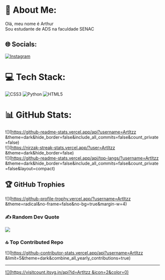# 💫 About Me:
Olá, meu nome é Arthur<br>Sou estudante de ADS na faculdade SENAC<br>


## 🌐 Socials:
[![Instagram](https://img.shields.io/badge/Instagram-%23E4405F.svg?logo=Instagram&logoColor=white)](https://instagram.com/art_ltzz) 

# 💻 Tech Stack:
![CSS3](https://img.shields.io/badge/css3-%231572B6.svg?style=for-the-badge&logo=css3&logoColor=white) ![Python](https://img.shields.io/badge/python-3670A0?style=for-the-badge&logo=python&logoColor=ffdd54) ![HTML5](https://img.shields.io/badge/html5-%23E34F26.svg?style=for-the-badge&logo=html5&logoColor=white)
# 📊 GitHub Stats:
![](https://github-readme-stats.vercel.app/api?username=Artltzz  &theme=dark&hide_border=false&include_all_commits=false&count_private=false)<br/>
![](https://nirzak-streak-stats.vercel.app/?user=Artltzz  &theme=dark&hide_border=false)<br/>
![](https://github-readme-stats.vercel.app/api/top-langs/?username=Artltzz  &theme=dark&hide_border=false&include_all_commits=false&count_private=false&layout=compact)

## 🏆 GitHub Trophies
![](https://github-profile-trophy.vercel.app/?username=Artltzz  &theme=radical&no-frame=false&no-bg=true&margin-w=4)

### ✍️ Random Dev Quote
![](https://quotes-github-readme.vercel.app/api?type=horizontal&theme=radical)

### 🔝 Top Contributed Repo
![](https://github-contributor-stats.vercel.app/api?username=Artltzz  &limit=5&theme=dark&combine_all_yearly_contributions=true)

---
[![](https://visitcount.itsvg.in/api?id=Artltzz  &icon=2&color=0)](https://visitcount.itsvg.in)

<!-- Proudly created with GPRM ( https://gprm.itsvg.in ) -->
